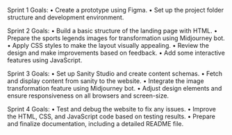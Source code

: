 Sprint 1 Goals:
•	Create a prototype using Figma.
•	Set up the project folder structure and development environment.

Sprint 2 Goals:
•	Build a basic structure of the landing page with HTML.
•	Prepare the sports legends images for transformation using Midjourney bot.
•	Apply CSS styles to make the layout visually appealing.
•	Review the design and make improvements based on feedback.
•	Add some interactive features using JavaScript.

Sprint 3 Goals:
•	Set up Sanity Studio and create content schemas.
•	Fetch and display content from sanity to the website.
•	Integrate the image transformation feature using Midjourney bot.
•	Adjust design elements and ensure responsiveness on all browsers and screen-size.

Sprint 4 Goals:
•	Test and debug the website to fix any issues.
•	Improve the HTML, CSS, and JavaScript code based on testing results.
•	Prepare and finalize documentation, including a detailed README file.

